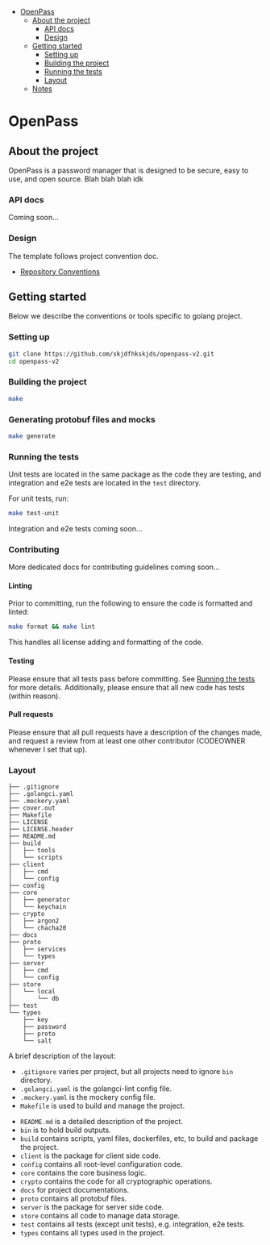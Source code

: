 - [OpenPass](#openpass)
  - [About the project](#about-the-project)
    - [API docs](#api-docs)
    - [Design](#design)
  - [Getting started](#getting-started)
    - [Setting up](#setting-up)
    - [Building the project](#building-the-project)
    - [Running the tests](#running-the-tests)
    - [Layout](#layout)
  - [Notes](#notes)

# OpenPass

## About the project

OpenPass is a password manager that is designed to be secure, easy to use, and open source. Blah blah blah idk

### API docs

Coming soon...

### Design

The template follows project convention doc.

* [Repository Conventions](https://github.com/caicloud/engineering/blob/master/guidelines/repo_conventions.md)

## Getting started

Below we describe the conventions or tools specific to golang project.

### Setting up

```bash
git clone https://github.com/skjdfhkskjds/openpass-v2.git
cd openpass-v2
```

### Building the project

```bash
make
```

### Generating protobuf files and mocks

```bash
make generate
```

### Running the tests

Unit tests are located in the same package as the code they are testing, and integration
and e2e tests are located in the `test` directory.

For unit tests, run:
```bash
make test-unit
```

Integration and e2e tests coming soon...

### Contributing

More dedicated docs for contributing guidelines coming soon...

#### Linting

Prior to committing, run the following to ensure the code is formatted and linted:
```bash
make format && make lint
```
This handles all license adding and formatting of the code.

#### Testing

Please ensure that all tests pass before committing. See [Running the tests](#running-the-tests) for more details.
Additionally, please ensure that all new code has tests (within reason).

#### Pull requests

Please ensure that all pull requests have a description of the changes made, and request a review from at least one
other contributor (CODEOWNER whenever I set that up).


### Layout

```tree
├── .gitignore
├── .golangci.yaml
├── .mockery.yaml
├── cover.out
├── Makefile
├── LICENSE
├── LICENSE.header
├── README.md
├── build
│   ├── tools
│   └── scripts
├── client
│   ├── cmd
│   └── config
├── config
├── core
│   ├── generator
│   └── keychain
├── crypto
│   ├── argon2
│   └── chacha20
├── docs
├── proto
│   ├── services
│   └── types
├── server
│   ├── cmd
│   └── config
├── store
│   └── local
│       └── db
├── test
└── types
    ├── key
    ├── password
    ├── proto
    └── salt
```

A brief description of the layout:

* `.gitignore` varies per project, but all projects need to ignore `bin` directory.
* `.golangci.yaml` is the golangci-lint config file.
* `.mockery.yaml` is the mockery config file.
* `Makefile` is used to build and manage the project.
<!-- * `OWNERS` contains owners of the project. -->
* `README.md` is a detailed description of the project.
* `bin` is to hold build outputs.
* `build` contains scripts, yaml files, dockerfiles, etc, to build and package the project.
* `client` is the package for client side code.
* `config` contains all root-level configuration code.
* `core` contains the core business logic.
* `crypto` contains the code for all cryptographic operations.
* `docs` for project documentations.
* `proto` contains all protobuf files.
* `server` is the package for server side code.
* `store` contains all code to manage data storage.
* `test` contains all tests (except unit tests), e.g. integration, e2e tests.
* `types` contains all types used in the project.
